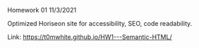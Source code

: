 Homework 01 11/3/2021

Optimized Horiseon site for accessibility, SEO, code readability.

Link: https://t0mwhite.github.io/HW1---Semantic-HTML/
